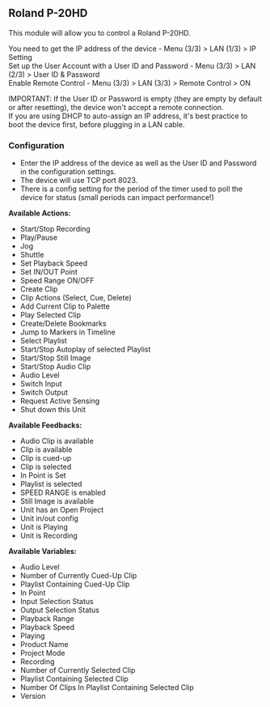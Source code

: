 ## Roland P-20HD

This module will allow you to control a Roland P-20HD.

You need to get the IP address of the device - Menu (3/3) > LAN (1/3) > IP Setting<br>
Set up the User Account with a User ID and Password - Menu (3/3) > LAN (2/3) > User ID & Password<br>
Enable Remote Control - Menu (3/3) > LAN (3/3) > Remote Control > ON

IMPORTANT: If the User ID or Password is empty (they are empty by default or after resetting), the device won't accept a remote connection.<br>
If you are using DHCP to auto-assign an IP address, it's best practice to boot the device first, before plugging in a LAN cable.

### Configuration

- Enter the IP address of the device as well as the User ID and Password in the configuration settings.
- The device will use TCP port 8023.
- There is a config setting for the period of the timer used to poll the device for status (small periods can impact performance!)

**Available Actions:**

- Start/Stop Recording
- Play/Pause
- Jog
- Shuttle
- Set Playback Speed
- Set IN/OUT Point
- Speed Range ON/OFF
- Create Clip
- Clip Actions (Select, Cue, Delete)
- Add Current Clip to Palette
- Play Selected Clip
- Create/Delete Bookmarks
- Jump to Markers in Timeline
- Select Playlist
- Start/Stop Autoplay of selected Playlist
- Start/Stop Still Image
- Start/Stop Audio Clip
- Audio Level
- Switch Input
- Switch Output
- Request Active Sensing
- Shut down this Unit

**Available Feedbacks:**

- Audio Clip is available
- Clip is available
- Clip is cued-up
- Clip is selected
- In Point is Set
- Playlist is selected
- SPEED RANGE is enabled
- Still Image is available
- Unit has an Open Project
- Unit in/out config
- Unit is Playing
- Unit is Recording

**Available Variables:**

- Audio Level
- Number of Currently Cued-Up Clip
- Playlist Containing Cued-Up Clip
- In Point
- Input Selection Status
- Output Selection Status
- Playback Range
- Playback Speed
- Playing
- Product Name
- Project Mode
- Recording
- Number of Currently Selected Clip
- Playlist Containing Selected Clip
- Number Of Clips In Playlist Containing Selected Clip
- Version
